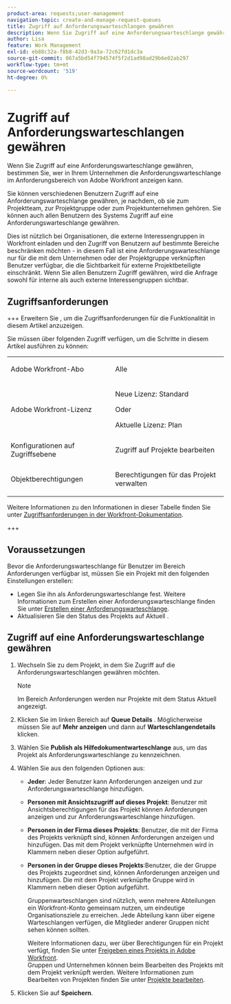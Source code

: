 ```yaml
---
product-area: requests;user-management
navigation-topic: create-and-manage-request-queues
title: Zugriff auf Anforderungswarteschlangen gewähren
description: Wenn Sie Zugriff auf eine Anforderungswarteschlange gewähren, bestimmen Sie, wer in Ihrem Unternehmen die Anforderungswarteschlange im Anforderungsbereich von Adobe Workfront anzeigen kann.
author: Lisa
feature: Work Management
exl-id: eb88c32a-f8b8-42d3-9a3a-72c62fd1dc3a
source-git-commit: 067a5bd54f794574f5f2d1ad98ad29b6e02ab297
workflow-type: tm+mt
source-wordcount: '519'
ht-degree: 0%

---
```


# Zugriff auf Anforderungswarteschlangen gewähren

Wenn Sie Zugriff auf eine Anforderungswarteschlange gewähren, bestimmen Sie, wer in Ihrem Unternehmen die Anforderungswarteschlange im Anforderungsbereich von Adobe Workfront anzeigen kann.

Sie können verschiedenen Benutzern Zugriff auf eine Anforderungswarteschlange gewähren, je nachdem, ob sie zum Projektteam, zur Projektgruppe oder zum Projektunternehmen gehören. Sie können auch allen Benutzern des Systems Zugriff auf eine Anforderungswarteschlange gewähren. 

Dies ist nützlich bei Organisationen, die externe Interessengruppen in Workfront einladen und den Zugriff von Benutzern auf bestimmte Bereiche beschränken möchten - in diesem Fall ist eine Anforderungswarteschlange nur für die mit dem Unternehmen oder der Projektgruppe verknüpften Benutzer verfügbar, die die Sichtbarkeit für externe Projektbeteiligte einschränkt. Wenn Sie allen Benutzern Zugriff gewähren, wird die Anfrage sowohl für interne als auch externe Interessengruppen sichtbar.

## Zugriffsanforderungen

+++ Erweitern Sie , um die Zugriffsanforderungen für die Funktionalität in diesem Artikel anzuzeigen.

Sie müssen über folgenden Zugriff verfügen, um die Schritte in diesem Artikel ausführen zu können:

<table style="table-layout:auto"> 
 <col> 
 <col> 
 <tbody> 
  <tr> 
   <td role="rowheader">Adobe Workfront-Abo</td> 
   <td> <p>Alle </p> </td> 
  </tr> 
  <tr> 
   <td role="rowheader">Adobe Workfront-Lizenz</td> 
   <td> 
   <p>Neue Lizenz: Standard </p>
   Oder
   <p>Aktuelle Lizenz: Plan </p> </td> 
  </tr> 
  <tr> 
   <td role="rowheader">Konfigurationen auf Zugriffsebene</td> 
   <td> <p>Zugriff auf Projekte bearbeiten</p> </td> 
  </tr> 
  <tr> 
   <td role="rowheader">Objektberechtigungen</td> 
   <td> <p> Berechtigungen für das Projekt verwalten</p> </td> 
  </tr> 
 </tbody> 
</table>

Weitere Informationen zu den Informationen in dieser Tabelle finden Sie unter [Zugriffsanforderungen in der Workfront-Dokumentation](/help/quicksilver/administration-and-setup/add-users/access-levels-and-object-permissions/access-level-requirements-in-documentation.md).

+++

## Voraussetzungen

Bevor die Anforderungswarteschlange für Benutzer im Bereich Anforderungen verfügbar ist, müssen Sie ein Projekt mit den folgenden Einstellungen erstellen:

* Legen Sie ihn als Anforderungswarteschlange fest. Weitere Informationen zum Erstellen einer Anforderungswarteschlange finden Sie unter [Erstellen einer Anforderungswarteschlange](../../../manage-work/requests/create-and-manage-request-queues/create-request-queue.md).
* Aktualisieren Sie den Status des Projekts auf Aktuell .

## Zugriff auf eine Anforderungswarteschlange gewähren

1. Wechseln Sie zu dem Projekt, in dem Sie Zugriff auf die Anforderungswarteschlangen gewähren möchten.

   >[!NOTE]
   >
   >Im Bereich Anforderungen werden nur Projekte mit dem Status Aktuell angezeigt.

1. Klicken Sie im linken Bereich auf **Queue Details** . Möglicherweise müssen Sie auf **Mehr anzeigen** und dann auf **Warteschlangendetails** klicken.
1. Wählen Sie **Publish als Hilfedokumentwarteschlange** aus, um das Projekt als Anforderungswarteschlange zu kennzeichnen.
1. Wählen Sie aus den folgenden Optionen aus:

   * **Jeder**: Jeder Benutzer kann Anforderungen anzeigen und zur Anforderungswarteschlange hinzufügen.
   * **Personen mit Ansichtszugriff auf dieses Projekt**: Benutzer mit Ansichtsberechtigungen für das Projekt können Anforderungen anzeigen und zur Anforderungswarteschlange hinzufügen. 
   * **Personen in der Firma dieses Projekts**: Benutzer, die mit der Firma des Projekts verknüpft sind, können Anforderungen anzeigen und hinzufügen. Das mit dem Projekt verknüpfte Unternehmen wird in Klammern neben dieser Option aufgeführt. 
   * **Personen in der Gruppe dieses Projekts**:Benutzer, die der Gruppe des Projekts zugeordnet sind, können Anforderungen anzeigen und hinzufügen. Die mit dem Projekt verknüpfte Gruppe wird in Klammern neben dieser Option aufgeführt.

     Gruppenwarteschlangen sind nützlich, wenn mehrere Abteilungen ein Workfront-Konto gemeinsam nutzen, um eindeutige Organisationsziele zu erreichen. Jede Abteilung kann über eigene Warteschlangen verfügen, die Mitglieder anderer Gruppen nicht sehen können sollten.

     Weitere Informationen dazu, wer über Berechtigungen für ein Projekt verfügt, finden Sie unter [Freigeben eines Projekts in Adobe Workfront](../../../workfront-basics/grant-and-request-access-to-objects/share-a-project.md).\
     Gruppen und Unternehmen können beim Bearbeiten des Projekts mit dem Projekt verknüpft werden. Weitere Informationen zum Bearbeiten von Projekten finden Sie unter [Projekte bearbeiten](../../../manage-work/projects/manage-projects/edit-projects.md).

1. Klicken Sie auf **Speichern**.
